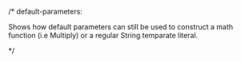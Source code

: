 /* default-parameters:

Shows how default parameters can still be used to 
construct a math function (i.e Multiply) or a regular 
String temparate literal.

*/
